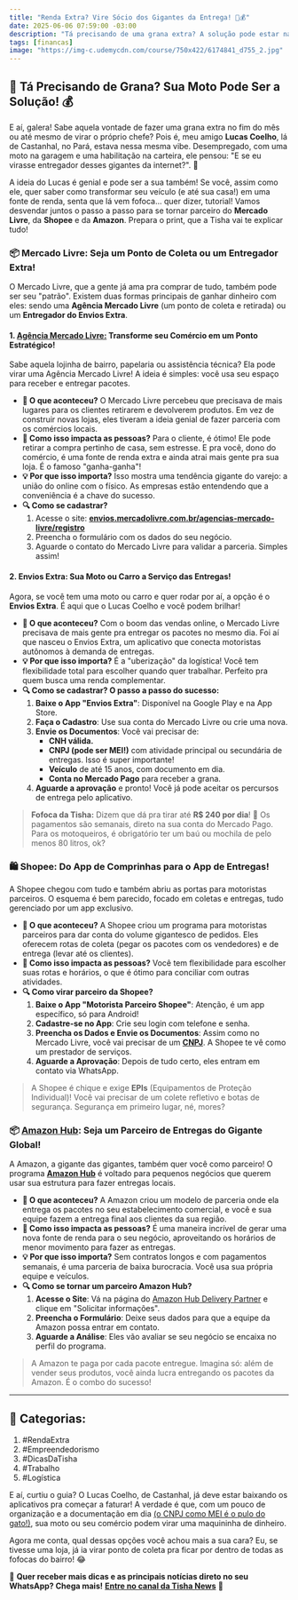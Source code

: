 ```yaml
---
title: "Renda Extra? Vire Sócio dos Gigantes da Entrega! 🛵💰"
date: 2025-06-06 07:59:00 -03:00
description: "Tá precisando de uma grana extra? A solução pode estar na sua garagem! Descubra como virar parceiro de entrega da Amazon, Shopee e Mercado Livre."
tags: [financas]
image: "https://img-c.udemycdn.com/course/750x422/6174841_d755_2.jpg"
---
```

## 🛵 Tá Precisando de Grana? Sua Moto Pode Ser a Solução! 💰

E aí, galera! Sabe aquela vontade de fazer uma grana extra no fim do mês ou até mesmo de virar o próprio chefe? Pois é, meu amigo **Lucas Coelho**, lá de Castanhal, no Pará, estava nessa mesma vibe. Desempregado, com uma moto na garagem e uma habilitação na carteira, ele pensou: "E se eu virasse entregador desses gigantes da internet?". 🧐

A ideia do Lucas é genial e pode ser a sua também! Se você, assim como ele, quer saber como transformar seu veículo (e até sua casa!) em uma fonte de renda, senta que lá vem fofoca... quer dizer, tutorial! Vamos desvendar juntos o passo a passo para se tornar parceiro do **Mercado Livre**, da **Shopee** e da **Amazon**. Prepara o print, que a Tisha vai te explicar tudo!

### 📦 **Mercado Livre: Seja um Ponto de Coleta ou um Entregador Extra!**

O Mercado Livre, que a gente já ama pra comprar de tudo, também pode ser seu "patrão". Existem duas formas principais de ganhar dinheiro com eles: sendo uma **Agência Mercado Livre** (um ponto de coleta e retirada) ou um **Entregador do Envios Extra**.

#### **1. [Agência Mercado Livre:](https://envios.mercadolivre.com.br/agencias) Transforme seu Comércio em um Ponto Estratégico!**

Sabe aquela lojinha de bairro, papelaria ou assistência técnica? 
Ela pode virar uma Agência Mercado Livre! 
A ideia é simples: você usa seu espaço para receber e entregar pacotes.

-   **🛑 O que aconteceu?** O Mercado Livre percebeu que precisava de mais lugares para os clientes retirarem e devolverem produtos. Em vez de construir novas lojas, eles tiveram a ideia genial de fazer parceria com os comércios locais.
-   **🤯 Como isso impacta as pessoas?** Para o cliente, é ótimo! Ele pode retirar a compra pertinho de casa, sem estresse. E pra você, dono do comércio, é uma fonte de renda extra e ainda atrai mais gente pra sua loja. É o famoso "ganha-ganha"!
-   **💡 Por que isso importa?** Isso mostra uma tendência gigante do varejo: a união do online com o físico. As empresas estão entendendo que a conveniência é a chave do sucesso.
-   **🔍 Como se cadastrar?**
    1.  Acesse o site: [**envios.mercadolivre.com.br/agencias-mercado-livre/registro**](https://envios.mercadolivre.com.br/agencias-mercado-livre/registro)
    2.  Preencha o formulário com os dados do seu negócio.
    3.  Aguarde o contato do Mercado Livre para validar a parceria. Simples assim!

#### **2. Envios Extra: Sua Moto ou Carro a Serviço das Entregas!**

Agora, se você tem uma moto ou carro e quer rodar por aí, a opção é o **Envios Extra**. É aqui que o Lucas Coelho e você podem brilhar!

-   **🛑 O que aconteceu?** Com o boom das vendas online, o Mercado Livre precisava de mais gente pra entregar os pacotes no mesmo dia. Foi aí que nasceu o Envios Extra, um aplicativo que conecta motoristas autônomos à demanda de entregas.
-   **💡 Por que isso importa?** É a "uberização" da logística! Você tem flexibilidade total para escolher quando quer trabalhar. Perfeito pra quem busca uma renda complementar.
-   **🔍 Como se cadastrar? O passo a passo do sucesso:**
    1.  **Baixe o App "Envios Extra"**: Disponível na Google Play e na App Store.
    2.  **Faça o Cadastro**: Use sua conta do Mercado Livre ou crie uma nova.
    3.  **Envie os Documentos**: Você vai precisar de:
        -   **CNH válida.**
        -   **CNPJ (pode ser MEI!)** com atividade principal ou secundária de entregas. Isso é super importante!
        -   **Veículo** de até 15 anos, com documento em dia.
        -   **Conta no Mercado Pago** para receber a grana.
    4.  **Aguarde a aprovação** e pronto! Você já pode aceitar os percursos de entrega pelo aplicativo.

> **Fofoca da Tisha:** Dizem que dá pra tirar até **R$ 240 por dia**! 🤑 Os pagamentos são semanais, direto na sua conta do Mercado Pago. Para os motoqueiros, é obrigatório ter um baú ou mochila de pelo menos 80 litros, ok?

### 🛍️ **Shopee: Do App de Comprinhas para o App de Entregas!**

A Shopee chegou com tudo e também abriu as portas para motoristas parceiros. O esquema é bem parecido, focado em coletas e entregas, tudo gerenciado por um app exclusivo.

-   **🛑 O que aconteceu?** A Shopee criou um programa para motoristas parceiros para dar conta do volume gigantesco de pedidos. Eles oferecem rotas de coleta (pegar os pacotes com os vendedores) e de entrega (levar até os clientes).
-   **🤯 Como isso impacta as pessoas?** Você tem flexibilidade para escolher suas rotas e horários, o que é ótimo para conciliar com outras atividades.
-   **🔍 Como virar parceiro da Shopee?**
    1.  **Baixe o App "Motorista Parceiro Shopee"**: Atenção, é um app específico, só para Android!
    2.  **Cadastre-se no App**: Crie seu login com telefone e senha.
    3.  **Preencha os Dados e Envie os Documentos**: Assim como no Mercado Livre, você vai precisar de um **[CNPJ](./desvendando-o-cnpj.html)**. A Shopee te vê como um prestador de serviços.
    4.  **Aguarde a Aprovação**: Depois de tudo certo, eles entram em contato via WhatsApp.

> A Shopee é chique e exige **EPIs** (Equipamentos de Proteção Individual)! Você vai precisar de um colete refletivo e botas de segurança. Segurança em primeiro lugar, né, mores?

### 📦 **[Amazon Hub](https://logistics.amazon.com.br/hubdelivery/marketing): Seja um Parceiro de Entregas do Gigante Global!**

A Amazon, a gigante das gigantes, também quer você como parceiro! O programa **[Amazon Hub](https://logistics.amazon.com.br/hubdelivery/marketing)** é voltado para pequenos negócios que querem usar sua estrutura para fazer entregas locais.

-   **🛑 O que aconteceu?** A Amazon criou um modelo de parceria onde ela entrega os pacotes no seu estabelecimento comercial, e você e sua equipe fazem a entrega final aos clientes da sua região.
-   **🤯 Como isso impacta as pessoas?** É uma maneira incrível de gerar uma nova fonte de renda para o seu negócio, aproveitando os horários de menor movimento para fazer as entregas.
-   **💡 Por que isso importa?** Sem contratos longos e com pagamentos semanais, é uma parceria de baixa burocracia. Você usa sua própria equipe e veículos.
-   **🔍 Como se tornar um parceiro Amazon Hub?**
    1.  **Acesse o Site**: Vá na página do [Amazon Hub Delivery Partner](https://logistics.amazon.com.br/hubdelivery/marketing) e clique em "Solicitar informações".
    2.  **Preencha o Formulário**: Deixe seus dados para que a equipe da Amazon possa entrar em contato.
    3.  **Aguarde a Análise**: Eles vão avaliar se seu negócio se encaixa no perfil do programa.

> A Amazon te paga por cada pacote entregue. Imagina só: além de vender seus produtos, você ainda lucra entregando os pacotes da Amazon. É o combo do sucesso!

----------

## 📂 Categorias:

1.  #RendaExtra
2.  #Empreendedorismo
3.  #DicasDaTisha
4.  #Trabalho
5.  #Logística

E aí, curtiu o guia? 
O Lucas Coelho, de Castanhal, já deve estar baixando os aplicativos pra começar a faturar! A verdade é que, com um pouco de organização e a documentação em dia [(o CNPJ como MEI é o pulo do gato!)](./desvendando-o-cnpj.html), sua moto ou seu comércio podem virar uma maquininha de dinheiro.

Agora me conta, qual dessas opções você achou mais a sua cara? Eu, se tivesse uma loja, já ia virar ponto de coleta pra ficar por dentro de todas as fofocas do bairro! 😂

🌟 **Quer receber mais dicas e as principais notícias direto no seu WhatsApp? Chega mais!** [**Entre no canal da Tisha News**](./tisha-no-whatsapp.html) 📲
